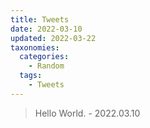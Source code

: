 ```yaml
---
title: Tweets
date: 2022-03-10
updated: 2022-03-22
taxonomies:
  categories:
    - Random
  tags:
    - Tweets
---
```


> Hello World. - 2022.03.10

<!-- more -->
